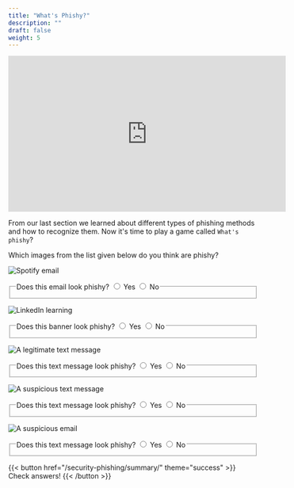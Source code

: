 ```yaml
---
title: "What's Phishy?"
description: ""
draft: false
weight: 5
---
```

 
<p style="text-align: center;"><iframe width="560" height="315" src="https://youtube.com/embed/nXnfvaMsoVA" frameborder="0" allow="accelerometer; autoplay; clipboard-write; encrypted-media; gyroscope; picture-in-picture" allowfullscreen></iframe></p>

From our last section we learned about different types of phishing methods and how to recognize them. Now it's time to play a game called `What's phishy`?

Which images from the list given below do you think are phishy?

![Spotify email](../media/Spotify_email.jpg?classes=border,shadow)

<fieldset>  
  <legend>Does this email look phishy?
    <input type="radio" id="notify-on1" name="notify1" value="on" >
    <label for="notify-on">Yes</label>
    <input type="radio" id="notify-off1" name="notify1" value="off">
    <label for="notify-off">No</label>
  </legend>
</fieldset>

<!--

![Cannot load image](legit_email_1.png?classes=border,shadow)

<fieldset>  
<legend>Does this email look phishy?</legend>
  <input type="radio" id="notify-on1" name="notify1" value="on" >
  <label for="notify-on">Yes</label>
  <input type="radio" id="notify-off1" name="notify1" value="off">
  <label for="notify-off">No</label>
</fieldset>
-->

![LinkedIn learning](../media/linkedIn.png)

<fieldset>  
  <legend>Does this banner look phishy?
    <input type="radio" id="notify-on1" name="notify1" value="on" >
    <label for="notify-on">Yes</label>
    <input type="radio" id="notify-off1" name="notify1" value="off">
    <label for="notify-off">No</label>
  </legend>
</fieldset>

![A legitimate text message](../media/Legit_text.jpeg?classes=border,shadow)

<fieldset>  
  <legend>Does this text message look phishy?
    <input type="radio" id="notify-on1" name="notify1" value="on" >
    <label for="notify-on">Yes</label>
    <input type="radio" id="notify-off1" name="notify1" value="off">
    <label for="notify-off">No</label>
  </legend>
</fieldset>

![A suspicious text message](../media/sus_text.JPG?classes=border,shadow)

<fieldset>  
  <legend>Does this text message look phishy?
    <input type="radio" id="notify-on1" name="notify1" value="on" >
    <label for="notify-on">Yes</label>
    <input type="radio" id="notify-off1" name="notify1" value="off">
    <label for="notify-off">No</label>
  </legend>
</fieldset>


![A suspicious email](../media/sus_email.JPG?classes=border,shadow)

<fieldset>  
  <legend>Does this text message look phishy?
    <input type="radio" id="notify-on1" name="notify1" value="on" >
    <label for="notify-on">Yes</label>
    <input type="radio" id="notify-off1" name="notify1" value="off">
    <label for="notify-off">No</label>
  </legend>
</fieldset>

<!--

![Cannot load image](legit_email_2.png?classes=border,shadow)

<fieldset>  
<legend>Does this text message look phishy?</legend>
  <input type="radio" id="notify-on1" name="notify1" value="on" >
  <label for="notify-on">Yes</label>
  <input type="radio" id="notify-off1" name="notify1" value="off">
  <label for="notify-off">No</label>
</fieldset> -->

{{< button href="/security-phishing/summary/" theme="success" >}} Check answers! {{< /button >}}
